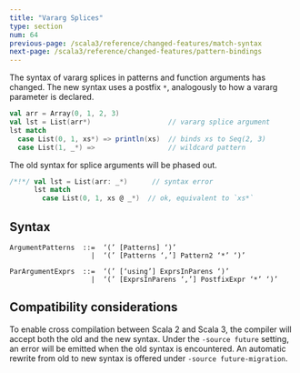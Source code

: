 ```yaml
---
title: "Vararg Splices"
type: section
num: 64
previous-page: /scala3/reference/changed-features/match-syntax
next-page: /scala3/reference/changed-features/pattern-bindings
---
```


The syntax of vararg splices in patterns and function arguments has changed. The new syntax uses a postfix `*`,  analogously to how a vararg parameter is declared.

```scala
val arr = Array(0, 1, 2, 3)
val lst = List(arr*)                   // vararg splice argument
lst match
  case List(0, 1, xs*) => println(xs)  // binds xs to Seq(2, 3)
  case List(1, _*) =>                  // wildcard pattern
```

The old syntax for splice arguments will be phased out.

```scala
/*!*/ val lst = List(arr: _*)      // syntax error
      lst match
        case List(0, 1, xs @ _*)  // ok, equivalent to `xs*`
```

## Syntax

```
ArgumentPatterns  ::=  ‘(’ [Patterns] ‘)’
                    |  ‘(’ [Patterns ‘,’] Pattern2 ‘*’ ‘)’

ParArgumentExprs  ::=  ‘(’ [‘using’] ExprsInParens ‘)’
                    |  ‘(’ [ExprsInParens ‘,’] PostfixExpr ‘*’ ‘)’
```

## Compatibility considerations

To enable cross compilation between Scala 2 and Scala 3, the compiler will
accept both the old and the new syntax. Under the `-source future` setting, an error
will be emitted when the old syntax is encountered. An automatic rewrite from old
to new syntax is offered under `-source future-migration`.
